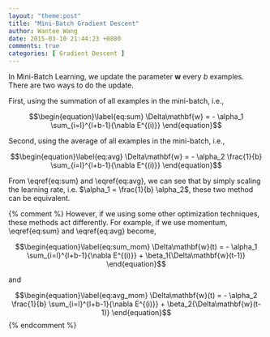 ```yaml
---
layout: "theme:post"
title: "Mini-Batch Gradient Descent"
author: Wantee Wang
date: 2015-03-10 21:44:23 +0800
comments: true
categories: [ Gradient Descent ]
---
```


In Mini-Batch Learning, we update the parameter $\mathbf{w}$ every $b$ examples. There are two ways to do the update.

First, using the summation of all examples in the mini-batch, i.e.,

$$\begin{equation}\label{eq:sum}
  \Delta\mathbf{w} = - \alpha_1 \sum_{i=l}^{l+b-1}{\nabla E^{(i)}}
\end{equation}$$

Second, using the average of all examples in the mini-batch, i.e.,

$$\begin{equation}\label{eq:avg}
  \Delta\mathbf{w} = - \alpha_2 \frac{1}{b} \sum_{i=l}^{l+b-1}{\nabla E^{(i)}}
\end{equation}$$

From \eqref{eq:sum} and \eqref{eq:avg}, we can see that by simply scaling the learning rate, i.e. $\alpha_1 = \frac{1}{b} \alpha_2$, these two method can be equivalent. 

{% comment %} 
However, if we using some other optimization techniques, these methods act differently. For example, if we use momentum, \eqref{eq:sum} and \eqref{eq:avg} become,

$$\begin{equation}\label{eq:sum_mom}
  \Delta\mathbf{w}(t) = - \alpha_1 \sum_{i=l}^{l+b-1}{\nabla E^{(i)}} + \beta_1{\Delta\mathbf{w}(t-1)}
\end{equation}$$

and

$$\begin{equation}\label{eq:avg_mom}
  \Delta\mathbf{w}(t) = - \alpha_2 \frac{1}{b} \sum_{i=l}^{l+b-1}{\nabla E^{(i)}} + \beta_2{\Delta\mathbf{w}(t-1)}
\end{equation}$$
{% endcomment %}
